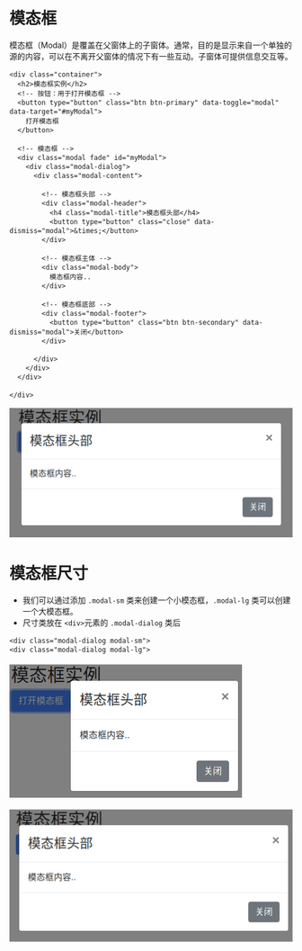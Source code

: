 # 模态框
模态框（Modal）是覆盖在父窗体上的子窗体。通常，目的是显示来自一个单独的源的内容，可以在不离开父窗体的情况下有一些互动。子窗体可提供信息交互等。

```
<div class="container">
  <h2>模态框实例</h2>
  <!-- 按钮：用于打开模态框 -->
  <button type="button" class="btn btn-primary" data-toggle="modal" data-target="#myModal">
    打开模态框
  </button>
   
  <!-- 模态框 -->
  <div class="modal fade" id="myModal">
    <div class="modal-dialog">
      <div class="modal-content">
   
        <!-- 模态框头部 -->
        <div class="modal-header">
          <h4 class="modal-title">模态框头部</h4>
          <button type="button" class="close" data-dismiss="modal">&times;</button>
        </div>
   
        <!-- 模态框主体 -->
        <div class="modal-body">
          模态框内容..
        </div>
   
        <!-- 模态框底部 -->
        <div class="modal-footer">
          <button type="button" class="btn btn-secondary" data-dismiss="modal">关闭</button>
        </div>
   
      </div>
    </div>
  </div>
  
</div>
```

![](img/modal.png)



# 模态框尺寸
- 我们可以通过添加 `.modal-sm` 类来创建一个小模态框，`.modal-lg` 类可以创建一个大模态框。
- 尺寸类放在 `<div>`元素的 `.modal-dialog` 类后 

```
<div class="modal-dialog modal-sm">
<div class="modal-dialog modal-lg">
```

![](im/modal-small.png)

![](img/modal-large.png)

